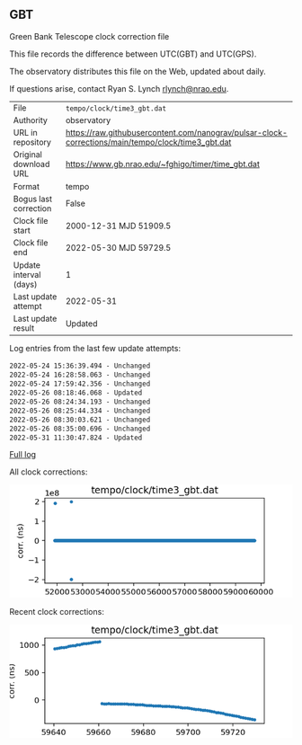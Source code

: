 
GBT
---------------------------
Green Bank Telescope clock correction file

This file records the difference between UTC(GBT) and UTC(GPS).

The observatory distributes this file on the Web, updated about daily.

If questions arise, contact Ryan S. Lynch <rlynch@nrao.edu>.

|     |     |
|:--- |:--- |
| File | `tempo/clock/time3_gbt.dat` |
| Authority | observatory |
| URL in repository | <https://raw.githubusercontent.com/nanograv/pulsar-clock-corrections/main/tempo/clock/time3_gbt.dat> |
| Original download URL | <https://www.gb.nrao.edu/~fghigo/timer/time_gbt.dat> |
| Format | tempo |
| Bogus last correction | False |
| Clock file start | 2000-12-31 MJD 51909.5 |
| Clock file end | 2022-05-30 MJD 59729.5 |
| Update interval (days) | 1 |
| Last update attempt | 2022-05-31 |
| Last update result | Updated |

Log entries from the last few update attempts:
```
2022-05-24 15:36:39.494 - Unchanged
2022-05-24 16:28:58.063 - Unchanged
2022-05-24 17:59:42.356 - Unchanged
2022-05-26 08:18:46.068 - Updated
2022-05-26 08:24:34.193 - Unchanged
2022-05-26 08:25:44.334 - Unchanged
2022-05-26 08:30:03.621 - Unchanged
2022-05-26 08:35:00.696 - Unchanged
2022-05-31 11:30:47.824 - Updated
```
[Full log](https://raw.githubusercontent.com/nanograv/pulsar-clock-corrections/main/log/tempo/clock/time3_gbt.dat.log)


All clock corrections:

![plot of all clock corrections](time3_gbt.dat.png "All corrections")

Recent clock corrections:

![plot of recent clock corrections](time3_gbt.dat.short.png "Recent corrections")

